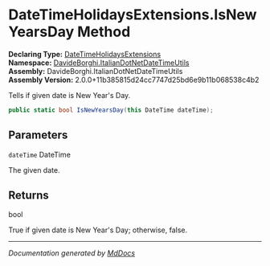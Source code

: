 ﻿<!--  
  <auto-generated>   
    The contents of this file were generated by a tool.  
    Changes to this file may be list if the file is regenerated  
  </auto-generated>   
-->

# DateTimeHolidaysExtensions.IsNewYearsDay Method

**Declaring Type:** [DateTimeHolidaysExtensions](../index.md)  
**Namespace:** [DavideBorghi.ItalianDotNetDateTimeUtils](../../index.md)  
**Assembly:** DavideBorghi.ItalianDotNetDateTimeUtils  
**Assembly Version:** 2.0.0+11b385815d24cc7747d25bd6e9b11b068538c4b2

Tells if given date is New Year's Day.

```csharp
public static bool IsNewYearsDay(this DateTime dateTime);
```

## Parameters

`dateTime`  DateTime

The given date.

## Returns

bool

True if given date is New Year's Day; otherwise, false.

___

*Documentation generated by [MdDocs](https://github.com/ap0llo/mddocs)*
